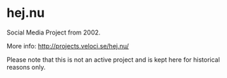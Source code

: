 # hej.nu
Social Media Project from 2002.

More info: http://projects.veloci.se/hej.nu/

Please note that this is not an active project and is kept here for historical reasons only.
